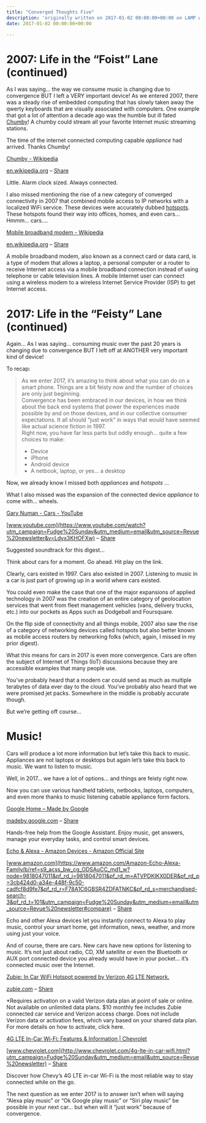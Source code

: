 ```yaml
---
title: "Converged Thoughts Five"
description: 'originally written on 2017-01-02 00:00:00+00:00 on LAMP with vi, WordPress, Jekyll, Gatsby Cloud, Netlify, Revue, Substack, or Buttondown'
date: 2017-01-02 00:00:00+00:00

---
```


2007: Life in the “Foist” Lane (continued)
==========================================

As I was saying… the way we consume music is changing due to convergence BUT I left a VERY important device! As we entered 2007, there was a steady rise of embedded computing that has slowly taken away the qwerty keyboards that are visually associated with computers. One example that got a lot of attention a decade ago was the humble but ill fated [Chumby](https://en.wikipedia.org/wiki/Chumby?utm_campaign=Fudge%20Sunday&utm_medium=email&utm_source=Revue%20newsletter)! A chumby could stream all your favorite Internet music streaming stations.

The time of the internet connected computing capable *appliance* had arrived. Thanks Chumby!

[Chumby - Wikipedia](https://en.wikipedia.org/wiki/Chumby?utm_campaign=Fudge%20Sunday&utm_medium=email&utm_source=Revue%20newsletter)

[en.wikipedia.org](https://en.wikipedia.org/wiki/Chumby?utm_campaign=Fudge%20Sunday&utm_medium=email&utm_source=Revue%20newsletter) – [Share](http://rev.vu/wEOeM?utm_campaign=Issue&utm_content=share&utm_medium=email&utm_source=Fudge+Sunday)

Little. Alarm clock sized. Always connected.

I also missed mentioning the rise of a new category of converged connectivity in 2007 that combined mobile access to IP networks with a localized WiFi service. These devices were accurately dubbed [hotspots](http://www.waav.com/?q=content%2Fpress-release-2-13-07&utm_campaign=Fudge%20Sunday&utm_medium=email&utm_source=Revue%20newsletter). These hotspots found their way into offices, homes, and even cars… Hmmm… cars….

[Mobile broadband modem - Wikipedia](https://en.wikipedia.org/wiki/Mobile_broadband_modem?utm_campaign=Fudge%20Sunday&utm_medium=email&utm_source=Revue%20newsletter#Integrated_router)

[en.wikipedia.org](https://en.wikipedia.org/wiki/Mobile_broadband_modem?utm_campaign=Fudge%20Sunday&utm_medium=email&utm_source=Revue%20newsletter#Integrated_router) – [Share](http://rev.vu/DOm6k?utm_campaign=Issue&utm_content=share&utm_medium=email&utm_source=Fudge+Sunday)

A mobile broadband modem, also known as a connect card or data card, is a type of modem that allows a laptop, a personal computer or a router to receive Internet access via a mobile broadband connection instead of using telephone or cable television lines. A mobile Internet user can connect using a wireless modem to a wireless Internet Service Provider (ISP) to get Internet access.

2017: Life in the “Feisty” Lane (continued)
===========================================

Again… As I was saying… consuming music over the past 20 years is changing due to convergence BUT I left off at ANOTHER very important kind of device!

To recap:


> As we enter 2017, it’s amazing to think about what you can do on a smart phone. Things are a bit feisty now and the number of choices are only just beginning.  
> Convergence has been embraced in our devices, in how we think about the back end systems that power the experiences made possible by and on those devices, and in our collective consumer expectations. It all should “just work” in ways that would have seemed like actual science fiction in 1997.  
> Right now, you have far less parts but oddly enough… quite a few choices to make:
> 
> * Device
> * iPhone
> * Android device
> * A netbook, laptop, or yes… a desktop
> 

Now, we already know I missed both *appliances* and *hotspots* …

What I also missed was the expansion of the connected device *appliance* to come with… wheels.

[Gary Numan - Cars - YouTube](https://www.youtube.com/watch?utm_campaign=Fudge%20Sunday&utm_medium=email&utm_source=Revue%20newsletter&v=Ldyx3KHOFXw)

[www.youtube.com](https://www.youtube.com/watch?utm_campaign=Fudge%20Sunday&utm_medium=email&utm_source=Revue%20newsletter&v=Ldyx3KHOFXw) – [Share](http://rev.vu/PQZdW?utm_campaign=Issue&utm_content=share&utm_medium=email&utm_source=Fudge+Sunday)

Suggested soundtrack for this digest…

Think about cars for a moment. Go ahead. Hit play on the link.

Clearly, cars existed in 1997. Cars also existed in 2007. Listening to music in a car is just part of growing up in a world where cars existed.

You could even make the case that one of the major expansions of applied technology in 2007 was the creation of an entire category of geolocation services that went from fleet management vehicles (vans, delivery trucks, etc.) into our pockets as Apps such as Dodgeball and Foursquare.

On the flip side of connectivity and all things mobile, 2007 also saw the rise of a category of networking devices called hotspots but also better known as mobile access routers by networking folks (which, again, I missed in my prior digest).

What this means for cars in 2017 is even more convergence. Cars are often the subject of Internet of Things (IoT) discussions because they are accessible examples that many people use.

You’ve probably heard that a modern car could send as much as multiple terabytes of data ever day to the cloud. You’ve probably also heard that we were promised jet packs. Somewhere in the middle is probably accurate though.

But we’re getting off course…

Music!
======

Cars will produce a lot more information but let’s take this back to music. Appliances are not laptops or desktops but again let’s take this back to music. We want to listen to music.

Well, in 2017… we have a lot of options… and things are feisty right now.

Now you can use various handheld tablets, netbooks, laptops, computers, and even more thanks to music listening cabable appliance form factors.

[Google Home – Made by Google](https://madeby.google.com/home/?utm_campaign=Fudge%20Sunday&utm_medium=email&utm_source=Revue%20newsletter)

[madeby.google.com](https://madeby.google.com/home/?utm_campaign=Fudge%20Sunday&utm_medium=email&utm_source=Revue%20newsletter) – [Share](http://rev.vu/lyENV?utm_campaign=Issue&utm_content=share&utm_medium=email&utm_source=Fudge+Sunday)

Hands-free help from the Google Assistant. Enjoy music, get answers, manage your everyday tasks, and control smart devices.

[Echo & Alexa - Amazon Devices - Amazon Official Site](https://www.amazon.com/Amazon-Echo-Alexa-Family/b/ref=s9_acss_bw_cg_ODSAuCC_md1_w?node=9818047011&pf_rd_i=9818047011&pf_rd_m=ATVPDKIKX0DER&pf_rd_p=3cb424d0-a34e-448f-9c50-cadfcf8d9fe7&pf_rd_r=F78A1C6GBSR4ZDFATNKC&pf_rd_s=merchandised-search-3&pf_rd_t=101&utm_campaign=Fudge%20Sunday&utm_medium=email&utm_source=Revue%20newsletter#compare)

[www.amazon.com](https://www.amazon.com/Amazon-Echo-Alexa-Family/b/ref=s9_acss_bw_cg_ODSAuCC_md1_w?node=9818047011&pf_rd_i=9818047011&pf_rd_m=ATVPDKIKX0DER&pf_rd_p=3cb424d0-a34e-448f-9c50-cadfcf8d9fe7&pf_rd_r=F78A1C6GBSR4ZDFATNKC&pf_rd_s=merchandised-search-3&pf_rd_t=101&utm_campaign=Fudge%20Sunday&utm_medium=email&utm_source=Revue%20newsletter#compare) – [Share](http://rev.vu/Z3Zbl?utm_campaign=Issue&utm_content=share&utm_medium=email&utm_source=Fudge+Sunday)

Echo and other Alexa devices let you instantly connect to Alexa to play music, control your smart home, get information, news, weather, and more using just your voice.

And of course, there are cars. New cars have new options for listening to music. It’s not just about radio, CD, XM satellite or even the Bluetooth or AUX port connected device you already would have in your pocket… it’s connected music over the Internet.

[Zubie: In Car WiFi Hotspot powered by Verizon 4G LTE Network.](http://zubie.com/in-car-wifi-hotspot/?utm_campaign=Fudge%20Sunday&utm_medium=email&utm_source=Revue%20newsletter)

[zubie.com](http://zubie.com/in-car-wifi-hotspot/?utm_campaign=Fudge%20Sunday&utm_medium=email&utm_source=Revue%20newsletter) – [Share](http://rev.vu/1xARV?utm_campaign=Issue&utm_content=share&utm_medium=email&utm_source=Fudge+Sunday)

\*Requires activation on a valid Verizon data plan at point of sale or online. Not available on unlimited data plans. $10 monthly fee includes Zubie connected car service and Verizon access charge. Does not include Verizon data or activation fees, which vary based on your shared data plan. For more details on how to activate, click here.

[4G LTE In-Car Wi-Fi: Features & Information | Chevrolet](http://www.chevrolet.com/4g-lte-in-car-wifi.html?utm_campaign=Fudge%20Sunday&utm_medium=email&utm_source=Revue%20newsletter)

[www.chevrolet.com](http://www.chevrolet.com/4g-lte-in-car-wifi.html?utm_campaign=Fudge%20Sunday&utm_medium=email&utm_source=Revue%20newsletter) – [Share](http://rev.vu/wEOkX?utm_campaign=Issue&utm_content=share&utm_medium=email&utm_source=Fudge+Sunday)

Discover how Chevy’s 4G LTE in-car Wi-Fi is the most reliable way to stay connected while on the go.

The next question as we enter 2017 is to answer isn’t when will saying “Alexa play music” or “Ok Google play music” or “Siri play music” be possible in your next car… but when will it “just work” because of convergence.


